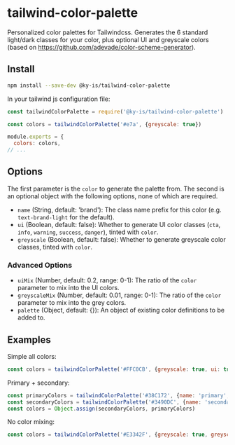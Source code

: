 # tailwind-color-palette

Personalized color palettes for Tailwindcss. Generates the 6 standard light/dark classes for your color, plus optional UI and greyscale colors (based on https://github.com/adevade/color-scheme-generator).

## Install

```bash
npm install --save-dev @ky-is/tailwind-color-palette
```

In your tailwind js configuration file:

```js
const tailwindColorPalette = require('@ky-is/tailwind-color-palette')

const colors = tailwindColorPalette('#e7a', {greyscale: true})

module.exports = {
  colors: colors,
// ...
```

## Options

The first parameter is the `color` to generate the palette from. The second is an optional object with the following options, none of which are required.

- `name` (String, default: 'brand'): The class name prefix for this color (e.g. `text-brand-light` for the default).
- `ui` (Boolean, default: false): Whether to generate UI color classes (`cta`, `info`, `warning`, `success`, `danger`), tinted with `color`.
- `greyscale` (Boolean, default: false): Whether to generate greyscale color classes, tinted with `color`.

### Advanced Options

- `uiMix` (Number, default: 0.2, range: 0-1): The ratio of the `color` parameter to mix into the UI colors.
- `greyscaleMix` (Number, default: 0.01, range: 0-1): The ratio of the `color` parameter to mix into the grey colors.
- `palette` (Object, default: {}): An object of existing color definitions to be added to.

## Examples

Simple all colors:
```js
const colors = tailwindColorPalette('#FFC0CB', {greyscale: true, ui: true})
```

Primary + secondary:
```js
const primaryColors = tailwindColorPalette('#38C172', {name: 'primary', greyscale: true, ui: true})
const secondaryColors = tailwindColorPalette('#3490DC', {name: 'secondary'})
const colors = Object.assign(secondaryColors, primaryColors)
```

No color mixing:
```js
const colors = tailwindColorPalette('#E3342F', {greyscale: true, greyscaleMix: 0, ui: true, uiMix: 0})
```
